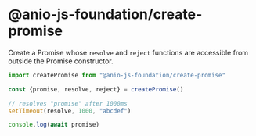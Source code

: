 # @anio-js-foundation/create-promise

Create a Promise whose `resolve` and `reject` functions are accessible from outside the Promise constructor.

```js
import createPromise from "@anio-js-foundation/create-promise"

const {promise, resolve, reject} = createPromise()

// resolves "promise" after 1000ms
setTimeout(resolve, 1000, "abcdef")

console.log(await promise)
```
